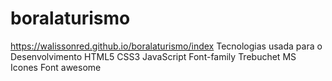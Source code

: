 # boralaturismo
https://walissonred.github.io/boralaturismo/index
Tecnologias usada para o Desenvolvimento
HTML5
CSS3
JavaScript
Font-family
Trebuchet MS
Icones
Font awesome
